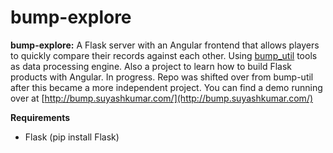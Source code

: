 # bump-explore
**bump-explore:**
A Flask server with an Angular frontend that allows players to quickly compare their records against each other. Using [bump_util](https://github.com/suyashkumar/bump_util) tools as data processing engine. Also a project to learn how to build Flask products with Angular. In progress. Repo was shifted over from bump-util after this became a more independent project. 
You can find a demo running over at [http://bump.suyashkumar.com/](http://bump.suyashkumar.com/)

**Requirements**
* Flask (pip install Flask) 



